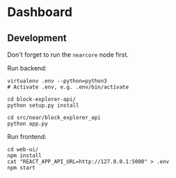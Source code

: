 # Dashboard

## Development

Don't forget to run the `nearcore` node first.

Run backend:

    virtualenv .env --python=python3
    # Activate .env, e.g. .env/bin/activate
    
    cd block-explorer-api/
    python setup.py install

    cd src/near/block_explorer_api
    python app.py

Run frontend:

    cd web-ui/
    npm install
    cat "REACT_APP_API_URL=http://127.0.0.1:5000" > .env
    npm start


